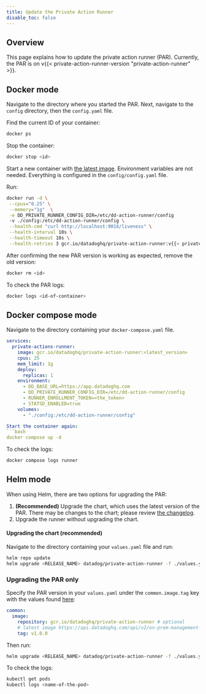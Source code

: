 ```yaml
---
title: Update the Private Action Runner
disable_toc: false
---
```


## Overview

This page explains how to update the private action runner (PAR). Currently, the PAR is on v{{< private-action-runner-version "private-action-runner" >}}.

## Docker mode
Navigate to the directory where you started the PAR. Next, navigate to the `config` directory, then the `config.yaml` file. 


Find the current ID of your container:
```bash
docker ps
```

Stop the container:
```bash
docker stop <id>
```

Start a new container with [the latest image][1]. Environment variables are not needed. Everything is configured in the `config/config.yaml` file.

Run:
```bash
docker run -d \
 --cpus="0.25" \
 --memory="1g"  \
 -e DD_PRIVATE_RUNNER_CONFIG_DIR=/etc/dd-action-runner/config 
 -v ./config:/etc/dd-action-runner/config \
 --health-cmd "curl http://localhost:9016/liveness" \
 --health-interval 10s \
 --health-timeout 10s \
 --health-retries 3 gcr.io/datadoghq/private-action-runner:v{{< private-action-runner-version "private-action-runner" >}}
```

After confirming the new PAR version is working as expected, remove the old version:
```bash
docker rm <id>
```

To check the PAR logs: 
```bash
docker logs <id-of-container>
```

## Docker compose mode
Navigate to the directory containing your `docker-compose.yaml` file.

```yaml
services:
  private-actions-runner:
    image: gcr.io/datadoghq/private-action-runner:<latest_version>
    cpus: 25
    mem_limit: 1g
    deploy:
      replicas: 1
    environment:
      - DD_BASE_URL=https://app.datadoghq.com
      - DD_PRIVATE_RUNNER_CONFIG_DIR=/etc/dd-action-runner/config 
      - RUNNER_ENROLLMENT_TOKEN=<the_token>
      - STATSD_ENABLED=true
    volumes:
      - "./config:/etc/dd-action-runner/config"

Start the container again:
```bash
docker compose up -d
```

To check the logs:
```bash
docker compose logs runner
```

## Helm mode
When using Helm, there are two options for upgrading the PAR: 
1. **(Recommended)** Upgrade the chart, which uses the latest version of the PAR. There may be changes to the chart; please review [the changelog][2].
1. Upgrade the runner without upgrading the chart.

#### Upgrading the chart (recommended)

Navigate to the directory containing your `values.yaml` file and run:

```bash
helm repo update
helm upgrade <RELEASE_NAME> datadog/private-action-runner -f ./values.yaml
```

### Upgrading the PAR only

Specify the PAR version in your `values.yaml` under the `common.image.tag` key with the values found [here][3]:

```yaml
common:
  image:
    repository: gcr.io/datadoghq/private-action-runner # optional
    # latest image https://api.datadoghq.com/api/v2/on-prem-management-service/runner/latest-image
    tag: v1.0.0
```

Then run: 
```bash
helm upgrade <RELEASE_NAME> datadog/private-action-runner -f ./values.yaml
```

To check the logs: 
```bash
kubectl get pods
kubectl logs <name-of-the-pod>
```
[1]: https://api.datadoghq.com/api/v2/on-prem-management-service/runner/latest-image
[2]: https://github.com/DataDog/helm-charts/blob/main/charts/private-action-runner/CHANGELOG.md
[3]: https://github.com/DataDog/helm-charts/blob/main/charts/private-action-runner/values.yaml